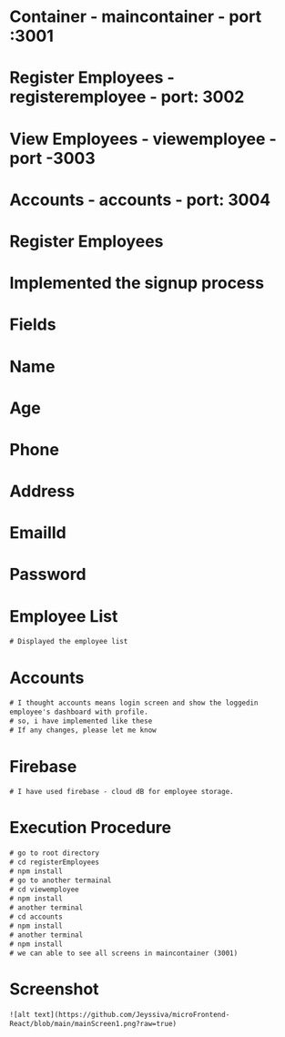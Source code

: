 # Container - maincontainer - port :3001
# Register Employees - registeremployee - port: 3002
# View Employees - viewemployee - port -3003
# Accounts - accounts - port: 3004

# Register Employees
   # Implemented the signup process 
   # Fields
   # Name
   # Age
   # Phone
   # Address
   # EmailId
   # Password
# Employee List
    # Displayed the employee list
# Accounts
    # I thought accounts means login screen and show the loggedin employee's dashboard with profile. 
    # so, i have implemented like these
    # If any changes, please let me know

# Firebase
    # I have used firebase - cloud dB for employee storage.

# Execution Procedure
    # go to root directory
    # cd registerEmployees
    # npm install
    # go to another termainal
    # cd viewemployee
    # npm install
    # another terminal
    # cd accounts
    # npm install
    # another terminal
    # npm install
    # we can able to see all screens in maincontainer (3001)

# Screenshot
    ![alt text](https://github.com/Jeyssiva/microFrontend-React/blob/main/mainScreen1.png?raw=true)